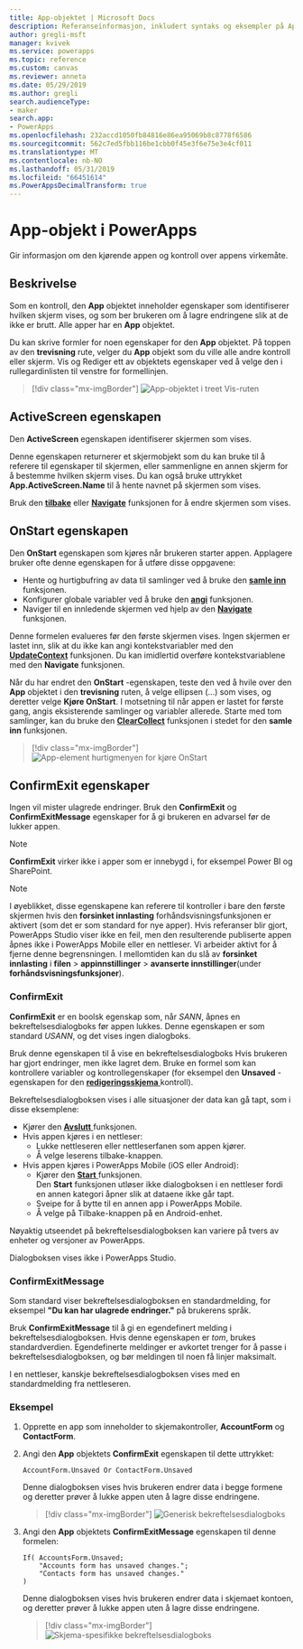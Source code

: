 ```yaml
---
title: App-objektet | Microsoft Docs
description: Referanseinformasjon, inkludert syntaks og eksempler på App-objektet i PowerApps
author: gregli-msft
manager: kvivek
ms.service: powerapps
ms.topic: reference
ms.custom: canvas
ms.reviewer: anneta
ms.date: 05/29/2019
ms.author: gregli
search.audienceType:
- maker
search.app:
- PowerApps
ms.openlocfilehash: 232accd1050fb84816e86ea95069b8c8778f6586
ms.sourcegitcommit: 562c7ed5fbb116be1cbb0f45e3f6e75e3e4cf011
ms.translationtype: MT
ms.contentlocale: nb-NO
ms.lasthandoff: 05/31/2019
ms.locfileid: "66451614"
ms.PowerAppsDecimalTransform: true
---
```

# <a name="app-object-in-powerapps"></a>App-objekt i PowerApps

Gir informasjon om den kjørende appen og kontroll over appens virkemåte.

## <a name="description"></a>Beskrivelse

Som en kontroll, den **App** objektet inneholder egenskaper som identifiserer hvilken skjerm vises, og som ber brukeren om å lagre endringene slik at de ikke er brutt. Alle apper har en **App** objektet.

Du kan skrive formler for noen egenskaper for den **App** objektet. På toppen av den **trevisning** rute, velger du **App** objekt som du ville alle andre kontroll eller skjerm. Vis og Rediger ett av objektets egenskaper ved å velge den i rullegardinlisten til venstre for formellinjen.

> [!div class="mx-imgBorder"]
> ![App-objektet i treet Vis-ruten](media/object-app/appobject.png)

## <a name="activescreen-property"></a>ActiveScreen egenskapen

Den **ActiveScreen** egenskapen identifiserer skjermen som vises.

Denne egenskapen returnerer et skjermobjekt som du kan bruke til å referere til egenskaper til skjermen, eller sammenligne en annen skjerm for å bestemme hvilken skjerm vises. Du kan også bruke uttrykket **App.ActiveScreen.Name** til å hente navnet på skjermen som vises.

Bruk den **[tilbake](function-navigate.md)** eller **[Navigate](function-navigate.md)** funksjonen for å endre skjermen som vises.

## <a name="onstart-property"></a>OnStart egenskapen

Den **OnStart** egenskapen som kjøres når brukeren starter appen. Applagere bruker ofte denne egenskapen for å utføre disse oppgavene:

- Hente og hurtigbufring av data til samlinger ved å bruke den **[samle inn](function-clear-collect-clearcollect.md)** funksjonen.
- Konfigurer globale variabler ved å bruke den **[angi](function-set.md)** funksjonen.
- Naviger til en innledende skjermen ved hjelp av den **[Navigate](function-navigate.md)** funksjonen.

Denne formelen evalueres før den første skjermen vises. Ingen skjermen er lastet inn, slik at du ikke kan angi kontekstvariabler med den **[UpdateContext](function-updatecontext.md)** funksjonen. Du kan imidlertid overføre kontekstvariablene med den **Navigate** funksjonen.

Når du har endret den **OnStart** -egenskapen, teste den ved å hvile over den **App** objektet i den **trevisning** ruten, å velge ellipsen (...) som vises, og deretter velge **Kjøre OnStart**. I motsetning til når appen er lastet for første gang, angis eksisterende samlinger og variabler allerede. Starte med tom samlinger, kan du bruke den **[ClearCollect](function-clear-collect-clearcollect.md)** funksjonen i stedet for den **samle inn** funksjonen.

> [!div class="mx-imgBorder"]
> ![App-element hurtigmenyen for kjøre OnStart](media/object-app/appobject-runonstart.png)

## <a name="confirmexit-properties"></a>ConfirmExit egenskaper

Ingen vil mister ulagrede endringer. Bruk den **ConfirmExit** og **ConfirmExitMessage** egenskaper for å gi brukeren en advarsel før de lukker appen.

> [!NOTE]
> **ConfirmExit** virker ikke i apper som er innebygd i, for eksempel Power BI og SharePoint.

> [!NOTE]
> I øyeblikket, disse egenskapene kan referere til kontroller i bare den første skjermen hvis den **forsinket innlasting** forhåndsvisningsfunksjonen er aktivert (som det er som standard for nye apper). Hvis referanser blir gjort, PowerApps Studio viser ikke en feil, men den resulterende publiserte appen åpnes ikke i PowerApps Mobile eller en nettleser. Vi arbeider aktivt for å fjerne denne begrensningen. I mellomtiden kan du slå av **forsinket innlasting** i **filen** > **appinnstillinger** > **avanserte innstillinger**(under **forhåndsvisningsfunksjoner**).

### <a name="confirmexit"></a>ConfirmExit

**ConfirmExit** er en boolsk egenskap som, når *SANN*, åpnes en bekreftelsesdialogboks før appen lukkes. Denne egenskapen er som standard *USANN*, og det vises ingen dialogboks.

Bruk denne egenskapen til å vise en bekreftelsesdialogboks Hvis brukeren har gjort endringer, men ikke lagret dem. Bruke en formel som kan kontrollere variabler og kontrollegenskaper (for eksempel den **Unsaved** -egenskapen for den [ **redigeringsskjema** ](../controls/control-form-detail.md) kontroll).

Bekreftelsesdialogboksen vises i alle situasjoner der data kan gå tapt, som i disse eksemplene:

- Kjører den [ **Avslutt** ](function-exit.md) funksjonen.
- Hvis appen kjøres i en nettleser:
  - Lukke nettleseren eller nettleserfanen som appen kjører.
  - Å velge leserens tilbake-knappen.
- Hvis appen kjøres i PowerApps Mobile (iOS eller Android):
  - Kjører den [ **Start** ](function-param.md) funksjonen.<br>Den **Start** funksjonen utløser ikke dialogboksen i en nettleser fordi en annen kategori åpner slik at dataene ikke går tapt.
  - Sveipe for å bytte til en annen app i PowerApps Mobile.
  - Å velge på Tilbake-knappen på en Android-enhet.

Nøyaktig utseendet på bekreftelsesdialogboksen kan variere på tvers av enheter og versjoner av PowerApps.

Dialogboksen vises ikke i PowerApps Studio.

### <a name="confirmexitmessage"></a>ConfirmExitMessage

Som standard viser bekreftelsesdialogboksen en standardmelding, for eksempel **"Du kan har ulagrede endringer."** på brukerens språk.

Bruk **ConfirmExitMessage** til å gi en egendefinert melding i bekreftelsesdialogboksen. Hvis denne egenskapen er *tom*, brukes standardverdien. Egendefinerte meldinger er avkortet trenger for å passe i bekreftelsesdialogboksen, og bør meldingen til noen få linjer maksimalt.

I en nettleser, kanskje bekreftelsesdialogboksen vises med en standardmelding fra nettleseren.

### <a name="example"></a>Eksempel

1. Opprette en app som inneholder to skjemakontroller, **AccountForm** og **ContactForm**.

1. Angi den **App** objektets **ConfirmExit** egenskapen til dette uttrykket:

    ```powerapps-comma
    AccountForm.Unsaved Or ContactForm.Unsaved
    ```

    Denne dialogboksen vises hvis brukeren endrer data i begge formene og deretter prøver å lukke appen uten å lagre disse endringene.

    > [!div class="mx-imgBorder"]
    > ![Generisk bekreftelsesdialogboks](media/object-app/confirm-native.png)

1. Angi den **App** objektets **ConfirmExitMessage** egenskapen til denne formelen:

    ```powerapps-comma
    If( AccountsForm.Unsaved;
        "Accounts form has unsaved changes.";
        "Contacts form has unsaved changes."
    )
    ```

    Denne dialogboksen vises hvis brukeren endrer data i skjemaet kontoen, og deretter prøver å lukke appen uten å lagre disse endringene.

    > [!div class="mx-imgBorder"]
    > ![Skjema-spesifikke bekreftelsesdialogboks](media/object-app/confirm-native-custom.png)
